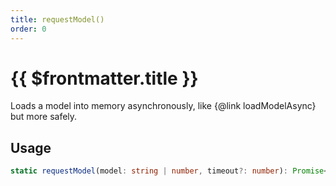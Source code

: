 ```yaml
---
title: requestModel()
order: 0
---
```


# {{ $frontmatter.title }}

Loads a model into memory asynchronously, like {@link loadModelAsync} but more safely.

## Usage

```ts
static requestModel(model: string | number, timeout?: number): Promise<void>;
```
